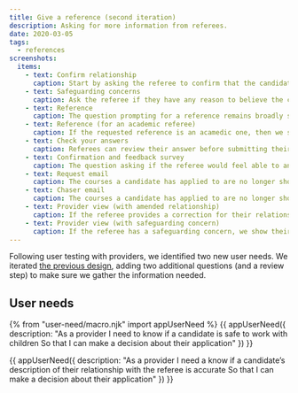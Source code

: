 ```yaml
---
title: Give a reference (second iteration)
description: Asking for more information from referees.
date: 2020-03-05
tags:
  - references
screenshots:
  items:
    - text: Confirm relationship
      caption: Start by asking the referee to confirm that the candidate’s description of the relationship is correct.
    - text: Safeguarding concerns
      caption: Ask the referee if they have any reason to believe the candidate is not safe to work with children.
    - text: Reference
      caption: The question prompting for a reference remains broadly similar to what appeared in the previous iteration.
    - text: Reference (for an academic referee)
      caption: If the requested reference is an acamedic one, then we show additional guidance.
    - text: Check your answers
      caption: Referees can review their answer before submitting their response.
    - text: Confirmation and feedback survey
      caption: The question asking if the referee would feel able to answer a safeguarding question is removed from the feedback form.
    - text: Request email
      caption: The courses a candidate has applied to are no longer shown in the reference journey, but provided in the email instead.
    - text: Chaser email
      caption: The courses a candidate has applied to are no longer shown in the reference journey, but provided in the email instead.
    - text: Provider view (with amended relationship)
      caption: If the referee provides a correction for their relationship to the candidate, we show their answer in the ‘Relationship confirmed by referee’ item. Otherwise, we show ‘Yes’.
    - text: Provider view (with safeguarding concern)
      caption: If the referee has a safeguarding concern, we show their response against the ‘Does referee know of any reason why this candidate should not work with children’. Otherwise, we show ‘No’.
---
```


Following user testing with providers, we identified two new user needs. We iterated [the previous design](/apply-for-teacher-training/give-a-reference-iteration), adding two additional questions (and a review step) to make sure we gather the information needed.

## User needs

{% from "user-need/macro.njk" import appUserNeed %}
{{ appUserNeed({
  description: "As a provider
I need to know if a candidate is safe to work with children
So that I can make a decision about their application"
}) }}

{{ appUserNeed({
  description: "As a provider
I need a know if a candidate’s description of their relationship with the referee is accurate
So that I can make a decision about their application"
}) }}
